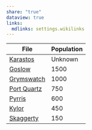 ```yaml
---
share: "true"
dataview: true
links:
  mdlinks: settings.wikilinks
---
```


| File                                                                        | Population |
| --------------------------------------------------------------------------- | ---------- |
| [Karastos](../../Maps%20&%20Geography/Cities%20&%20Towns/Karastos/Karastos.md)          | Unknown    |
| [Goslow](../../Maps%20&%20Geography/Cities%20&%20Towns/Goslow/Goslow.md)                | 1500       |
| [Grymswatch](../../Maps%20&%20Geography/Cities%20&%20Towns/Grymswatch/Grymswatch.md)    | 1000       |
| [Port Quartz](../../Maps%20&%20Geography/Cities%20&%20Towns/Port%20Quartz/Port%20Quartz.md) | 750        |
| [Pyrris](../../Maps%20&%20Geography/Cities%20&%20Towns/Pyrris/Pyrris.md)                | 600        |
| [Kylor](../../Maps%20&%20Geography/Cities%20&%20Towns/Kylor/Kylor.md)                   | 450        |
| [Skaggerty](../../Maps%20&%20Geography/Cities%20&%20Towns/Skaggerty/Skaggerty.md)       | 150        |
